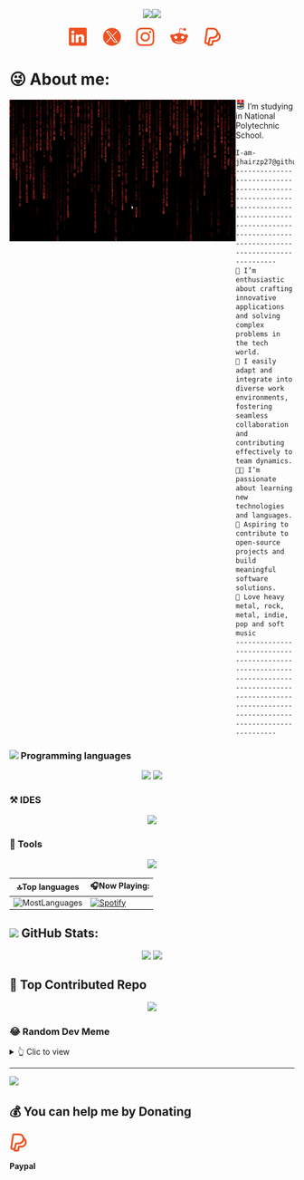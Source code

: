 
<p align="center">
  <a href="https://github.com/DenverCoder1/readme-typing-svg"><img src="https://readme-typing-svg.herokuapp.com?font=Times+New+Roman&color=EF5122&size=25&center=true&vCenter=true&width=777&height=100&lines=Gregory+Jhair+Zambrano...;Software+engineering+student;Music+Lover;Love+to+learn+new+stuffs.."></a><img src="https://github.com/TheDudeThatCode/TheDudeThatCode/blob/master/Assets/headbang.gif" width="37px">
</p>

<!--- My Social Networks:-->
<p align="center">
  <a href="https://www.linkedin.com/in/jhair-zambrano-6a6a13273"><img width="32px" alt="LinkedIn" title="LinkedIn Jhair" src="https://github.com/Jhairzp27/Jhairzp27/blob/main/images/LinkedIn.png"/></a>
  &#8287;&#8287;&#8287;&#8287;&#8287;
  <a href="https://twitter.com/jhairzp27"><img width="32px" alt="Twitter" title="X (Twitter)Jhair" src="https://github.com/Jhairzp27/Jhairzp27/blob/main/images/x_twitter.png"/></a>
  &#8287;&#8287;&#8287;&#8287;&#8287;
  <a href="https://www.instagram.com/jhair_zambrano" alt="Instagram" title="Instagram"><img width="32px" src="https://github.com/Jhairzp27/Jhairzp27/blob/main/images/Instagram.png"/></a>
  &#8287;&#8287;&#8287;&#8287;&#8287;
  <a href="https://www.reddit.com/user/Jhairzp27/"><img width="32px" alt="Reddit" title="Reddit Logo Jhair" src="https://github.com/Jhairzp27/Jhairzp27/blob/main/images/Reddit.png"></a>
  &#8287;&#8287;&#8287;&#8287;&#8287;
  <a href="https://paypal.me/jhairzp27"><img width="32px" alt="LinkedIn" title="LinkedIn" src="https://github.com/Jhairzp27/Jhairzp27/blob/main/images/Paypal-1.png"/></a>
  &#8287;&#8287;&#8287;&#8287;&#8287;
</p>

<!--![Alt text](Matrix-%E2%80%90-Hecho-con-Clipchamp-_1_.gif)

<img align="left" src="Matrix-%E2%80%90-Hecho-con-Clipchamp-_1_.gif" width="400px" height="250px">-->

# 😜 About me:

<p>
<a href = "https://github.com/Jhairzp27/Jhairzp27/blob/main/gifs/MatrixOrange.gif" alt = "MatrixOrgange" title = "MatrixOrange">
<img align="left" src ="https://github.com/Jhairzp27/Jhairzp27/blob/main/gifs/MatrixOrange.gif" width="400px" height="250px"/></a>

<a href="https://www.epn.edu.ec/welcome-to-ecuador-the-middle-of-the-world-and-to-its-top-university/"><img width="17px" alt="EPN" title="EPN" src="https://github.com/Jhairzp27/Jhairzp27/blob/main/images/EPN.png"/></a> I’m studying in  National Polytechnic School.

```
I-am-jhairzp27@github
------------------------------------------------------------------------------------------------------------------------------------------------------
🙋 I’m enthusiastic about crafting innovative applications and solving complex problems in the tech world.
🤝 I easily adapt and integrate into diverse work environments, fostering seamless collaboration and contributing effectively to team dynamics.
🧑‍💻 I’m passionate about learning new technologies and languages.
🚩 Aspiring to contribute to open-source projects and build meaningful software solutions.
🎵 Love heavy metal, rock, metal, indie, pop and soft music
------------------------------------------------------------------------------------------------------------------------------------------------------
```

</p>

### <img src = "https://github.com/7oSkaaa/7oSkaaa/blob/main/Images/Programming_Languages.gif?raw=true" width = 20px> Programming languages

<p align="center">
  <a href="https://github.com/tandpfun/skill-icons#icons-list"><img src="https://skillicons.dev/icons?i=java,md,html,css"/></a>
  <a href="https://github.com/tandpfun/skill-icons#icons-list"><img src="https://skillicons.dev/icons?i=matlab,cpp,py"/></a>
</p>

### ⚒️ IDES

<p align="center">
  <a href="https://skillicons.dev">
    <img src="https://skillicons.dev/icons?i=vscode,eclipse,bash,git,sqlite" />
  </a>
</p>

### 🔎 Tools

<p align="center">
  <a href="https://skillicons.dev">
    <img src="https://skillicons.dev/icons?i=firebase,vercel,powershell" />
  </a>
</p>

|🔝Top languages   |   🎧Now Playing:|
|-------------------|---------------|
|![MostLanguages](https://github-readme-stats.vercel.app/api/top-langs/?username=Jhairzp27&theme=codeSTACKr&hide_border=true&include_all_commits=true&count_private=true&layout=compact)|[![Spotify](https://spotify-now-playing-jhairzp27s-projects.vercel.app/api/spotify)](https://open.spotify.com/user/9weo8xzgmjckskm60cl62w34g?si=15a31546f79a485c)|


## <img src = "https://github.com/7oSkaaa/7oSkaaa/blob/main/Images/Statistics.gif?raw=true" width = 30px> GitHub Stats:

<p align ="center">
  <img src = "https://github-readme-stats.vercel.app/api?username=Jhairzp27&theme=codeSTACKr&bg_color&hide_border=true&include_all_commits=true&count_private=true">
  <img src = "https://github-readme-streak-stats.herokuapp.com/?user=Jhairzp27&theme=codeSTACKr&hide_border=true">
</p>



## 🤝 Top Contributed Repo
<p align = "center">
  <img src = "https://github-contributor-stats.vercel.app/api?username=Jhairzp27&limit=5&theme=codeSTACKr&combine_all_yearly_contributions=true">
</p>

### 😂 Random Dev Meme

<details>
<summary>👆 Clic to view</summary>
<img src='https://randommeme-five.vercel.app/' style="height: 367px;"/>
</details>

---
[![](https://visitcount.itsvg.in/api?id=Jhairzp27&icon=7&color=2)](https://visitcount.itsvg.in)

## 💰 You can help me by Donating

<a href="https://paypal.me/jhairzp27"><img width="32px" alt="Paypal" title="Paypal" src="https://github.com/Jhairzp27/Jhairzp27/blob/main/images/Paypal.png"/></a>
  &#8287;&#8287;&#8287;&#8287;&#8287;

**Paypal**

  <!--[![PayPal](https://img.shields.io/badge/PayPal-00457C?style=for-the-badge&logo=paypal&logoColor=white)](https://paypal.me/jhairzp27)-->
